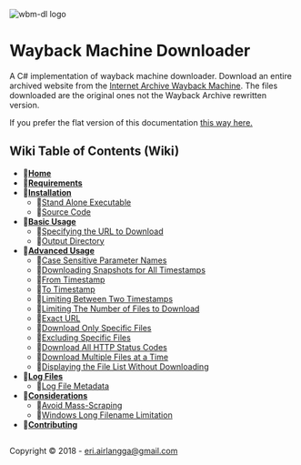 ﻿![wbm-dl logo](wbm-dl.png "wbm-dl logo") 
# Wayback Machine Downloader
A C# implementation of wayback machine downloader.  Download an entire archived website from the [Internet Archive Wayback Machine](http://web.archive.org/).  The files downloaded are the original ones not the Wayback Archive rewritten version.

If you prefer the flat version of this documentation [this way here.](https://github.com/erlange/wbm-dl/blob/master/README.flat.md)



## Wiki Table of Contents (Wiki)

* 📁[**Home**](https://github.com/erlange/wbm-dl/wiki)
* 📁[**Requirements**](https://github.com/erlange/wbm-dl/wiki/02.-Requirements#requirements)
* 📂[**Installation**](https://github.com/erlange/wbm-dl/wiki/03.-Installation#installation)
  * 📄[Stand Alone Executable](https://github.com/erlange/wbm-dl/wiki/03.-Installation#Stand-Alone-Executable)
  * 📄[Source Code](https://github.com/erlange/wbm-dl/wiki/03.-Installation#Source-Code)
* 📂[**Basic Usage**](https://github.com/erlange/wbm-dl/wiki/04.-Basic-Usage#basic-usage)
  * 📄[Specifying the URL to Download](https://github.com/erlange/wbm-dl/wiki/04.-Basic-Usage#specifying-the-url-to-download)
  * 📄[Output Directory](https://github.com/erlange/wbm-dl/wiki/05.01.-Output-Directory#output-directory)
* 📂[**Advanced Usage**](https://github.com/erlange/wbm-dl/wiki/05.-Advanced-Usage#advanced-usage)
  * 📄[Case Sensitive Parameter Names](https://github.com/erlange/wbm-dl/wiki/05.-Advanced-Usage#case-sensitive-parameter-names)
  * 📄[Downloading Snapshots for All Timestamps](https://github.com/erlange/wbm-dl/wiki/05.02.-Downloading-Snapshots-for-All-Timestamps#downloading-snapshots-for-all-timestamps)
  * 📄[From Timestamp](https://github.com/erlange/wbm-dl/wiki/05.03.-From-Timestamp#from-timestamp)
  * 📄[To Timestamp](https://github.com/erlange/wbm-dl/wiki/05.04.-To-Timestamp#to-timestamp)
  * 📄[Limiting Between Two Timestamps](https://github.com/erlange/wbm-dl/wiki/05.05.-Limiting-Between-Two-Timestamps#limiting-between-two-timestamps)
  * 📄[Limiting The Number of Files to Download](https://github.com/erlange/wbm-dl/wiki/05.06.-Limiting-The-Number-of-Files-to-Download#limiting-the-number-of-files-to-Download)
  * 📄[Exact URL](https://github.com/erlange/wbm-dl/wiki/05.07.-Exact-URL#exact-url)
  * 📄[Download Only Specific Files](https://github.com/erlange/wbm-dl/wiki/05.08.-Download-Only-Specific-Files#download-only-specific-Files)
  * 📄[Excluding Specific Files](https://github.com/erlange/wbm-dl/wiki/05.09.-Excluding-Specific-Files#excluding-specific-files)
  * 📄[Download All HTTP Status Codes](https://github.com/erlange/wbm-dl/wiki/05.10.-Download-All-HTTP-Status-Codes#download-all-http-status-codes)
  * 📄[Download Multiple Files at a Time](https://github.com/erlange/wbm-dl/wiki/05.11.-Download-Multiple-Files-at-a-Time#download-multiple-files-at-a-Time)
  * 📄[Displaying the File List Without Downloading](https://github.com/erlange/wbm-dl/wiki/05.12.-Displaying-the-File-List-Without-Downloading#displaying-the-file-list-Without-downloading)
* 📂[**Log Files**](https://github.com/erlange/wbm-dl/wiki/06.-Log-Files#log-files)
  * 📄[Log File Metadata](https://github.com/erlange/wbm-dl/wiki/06.-Log-Files#log-file-metadata)
* 📂[**Considerations**](https://github.com/erlange/wbm-dl/wiki/07.-Considerations#considerations)
  * 📄[Avoid Mass-Scraping](https://github.com/erlange/wbm-dl/wiki/07.-Considerations#avoid-mass-scraping)
  * 📄[Windows Long Filename Limitation](https://github.com/erlange/wbm-dl/wiki/07.-Considerations#windows-long-filename-limitation)
* 📁[**Contributing**](https://github.com/erlange/wbm-dl/wiki/08.-Contributing#contributing)

## 
Copyright &copy; 2018 - eri.airlangga@gmail.com
